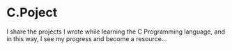 # C.Poject
I share the projects I wrote while learning the C Programming language, and in this way, I see my progress and become a resource...
